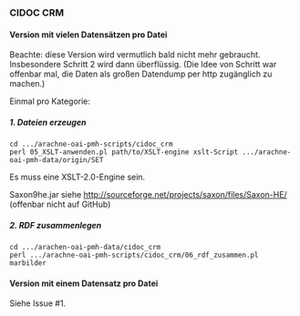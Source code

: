 ### CIDOC CRM

#### Version mit vielen Datensätzen pro Datei

Beachte: diese Version wird vermutlich bald nicht mehr gebraucht. Insbesondere Schritt 2 wird dann überflüssig. (Die Idee von Schritt war offenbar mal, die Daten als großen Datendump per http zugänglich zu machen.)

Einmal pro Kategorie:

##### 1. Dateien erzeugen

```
cd .../arachne-oai-pmh-scripts/cidoc_crm
perl 05_XSLT-anwenden.pl path/to/XSLT-engine xslt-Script .../arachne-oai-pmh-data/origin/SET
```

Es muss eine XSLT-2.0-Engine sein.

Saxon9he.jar siehe http://sourceforge.net/projects/saxon/files/Saxon-HE/ (offenbar nicht auf GitHub)


##### 2. RDF zusammenlegen

```
cd .../arachen-oai-pmh-data/cidoc_crm
perl .../arachne-oai-pmh-scripts/cidoc_crm/06_rdf_zusammen.pl marbilder

```

#### Version mit einem Datensatz pro Datei

Siehe Issue #1.
